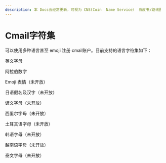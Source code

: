 ```yaml
---
description: 本 Docs会经常更新，可视为 CNS(Coin  Name Service） 白皮书/路线图。
---
```


# Cmail字符集

可以使用多种语言甚至 emoji 注册 cmail账户。目前支持的语言字符集如下：​​

英文字母​​

阿拉伯数字

Emoji 表情（未开放）​​

日语假名及汉字（未开放）​​

谚文字母（未开放）​​

西里尔字母（未开放）​

土耳其语字母（未开放）​​

韩语字母（未开放）

越南语字母（未开放）​

泰文字母（未开放​）
